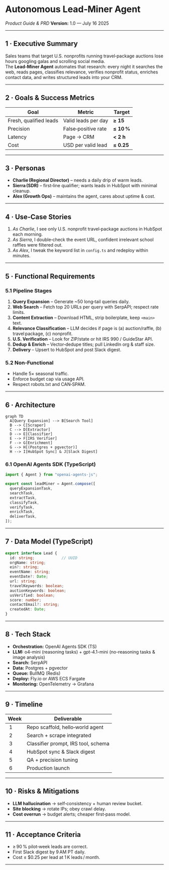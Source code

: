 # Autonomous Lead‑Miner Agent
*Product Guide & PRD*
**Version:** 1.0 — July 16 2025

---

## 1 · Executive Summary
Sales teams that target U.S. nonprofits running travel‑package auctions lose hours googling galas and scrolling social media.  
The **Lead‑Miner Agent** automates that research: every night it searches the web, reads pages, classifies relevance, verifies nonprofit status, enriches contact data, and writes structured leads into your CRM.

---

## 2 · Goals & Success Metrics
| Goal | Metric | Target |
|------|--------|--------|
| Fresh, qualified leads | Valid leads per day | **≥ 15** |
| Precision | False‑positive rate | **≤ 10 %** |
| Latency | Page → CRM | **< 2 h** |
| Cost | USD per valid lead | **≤ 0.25** |

---

## 3 · Personas
* **Charlie (Regional Director)** – needs a daily drip of warm leads.  
* **Sierra (SDR)** – first‑line qualifier; wants leads in HubSpot with minimal cleanup.  
* **Alex (Growth Ops)** – maintains the agent, cares about uptime & cost.

---

## 4 · Use‑Case Stories
1. *As Charlie*, I see only U.S. nonprofit travel‑package auctions in HubSpot each morning.  
2. *As Sierra*, I double‑check the event URL, confident irrelevant school raffles were filtered out.  
3. *As Alex*, I tweak the keyword list in `config.ts` and redeploy within minutes.

---

## 5 · Functional Requirements
### 5.1 Pipeline Stages
1. **Query Expansion** – Generate ~50 long‑tail queries daily.  
2. **Web Search** – Fetch top 20 URLs per query with SerpAPI; respect rate limits.  
3. **Content Extraction** – Download HTML, strip boilerplate, keep `<main>` text.  
4. **Relevance Classification** – LLM decides if page is (a) auction/raffle, (b) travel package, (c) nonprofit.  
5. **U.S. Verification** – Look for ZIP/state or hit IRS 990 / GuideStar API.  
6. **Dedup & Enrich** – Vector‑dedupe titles; pull LinkedIn org & staff size.  
7. **Delivery** – Upsert to HubSpot and post Slack digest.

### 5.2 Non‑Functional
* Handle 5× seasonal traffic.  
* Enforce budget cap via usage API.  
* Respect robots.txt and CAN‑SPAM.

---

## 6 · Architecture

```mermaid
graph TD
  A[Query Expansion] --> B[Search Tool]
  B --> C[Scraper]
  C --> D[Extractor]
  D --> E[Classifier]
  E --> F[IRS Verifier]
  F --> G[Enrichment]
  G --> H[(Postgres + pgvector)]
  H --> I[HubSpot Sync] & J[Slack Digest]
```

### 6.1 OpenAI Agents SDK (TypeScript)

```ts
import { Agent } from "openai-agents-js";

export const leadMiner = Agent.compose([
  queryExpansionTask,
  searchTask,
  extractTask,
  classifyTask,
  verifyTask,
  enrichTask,
  deliverTask,
]);
```

---

## 7 · Data Model (TypeScript)

```ts
export interface Lead {
  id: string;            // UUID
  orgName: string;
  ein?: string;
  eventName: string;
  eventDate?: Date;
  url: string;
  travelKeywords: boolean;
  auctionKeywords: boolean;
  usVerified: boolean;
  score: number;
  contactEmail?: string;
  createdAt: Date;
}
```

---

## 8 · Tech Stack
* **Orchestration:** OpenAI Agents SDK (TS)  
* **LLM:** o4-mini (reasoning tasks) + gpt-4.1-mini (no-reasoning tasks & image analysis)  
* **Search:** SerpAPI  
* **Data:** Postgres + pgvector  
* **Queue:** BullMQ (Redis)  
* **Deploy:** Fly.io or AWS ECS Fargate  
* **Monitoring:** OpenTelemetry → Grafana

---

## 9 · Timeline
| Week | Deliverable |
|------|-------------|
| 1 | Repo scaffold, hello‑world agent |
| 2 | Search + scrape integrated |
| 3 | Classifier prompt, IRS tool, schema |
| 4 | HubSpot sync & Slack digest |
| 5 | QA + precision tuning |
| 6 | Production launch |

---

## 10 · Risks & Mitigations
* **LLM hallucination** → self‑consistency + human review bucket.  
* **Site blocking** → rotate IPs; obey crawl delay.  
* **Cost overrun** → budget alerts; cheaper first‑pass model.

---

## 11 · Acceptance Criteria
* ≥ 90 % pilot‑week leads are correct.  
* First Slack digest by 9 AM PT daily.  
* Cost ≤ $0.25 per lead at 1 K leads / month.

---
